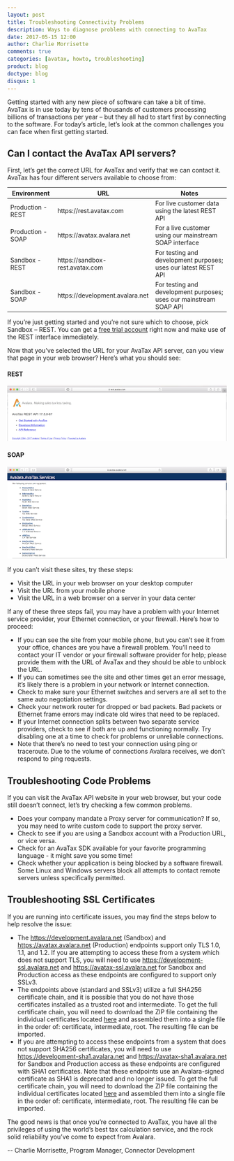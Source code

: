 ```yaml
---
layout: post
title: Troubleshooting Connectivity Problems
description: Ways to diagnose problems with connecting to AvaTax
date: 2017-05-15 12:00
author: Charlie Morrisette
comments: true
categories: [avatax, howto, troubleshooting]
product: blog
doctype: blog
disqus: 1
---
```


Getting started with any new piece of software can take a bit of time.  AvaTax is in use today by tens of thousands of customers processing billions of transactions per year – but they all had to start first by connecting to the software. For today’s article, let’s look at the common challenges you can face when first getting started.

<h2>Can I contact the AvaTax API servers?</h2>

First, let’s get the correct URL for AvaTax and verify that we can contact it.  AvaTax has four different servers available to choose from:

<div class="mobile-table">
	<table class="styled-table">
		<thead>
			<tr>
				<th>Environment</th>
				<th>URL</th>
				<th>Notes</th>
			</tr>
		</thead>
		<tbody>
			<tr>
				<td>Production - REST</td>
				<td>https://rest.avatax.com</td>
				<td>For live customer data using the latest REST API </td>
			</tr>
			<tr>
				<td>Production - SOAP</td>
				<td>https://avatax.avalara.net</td>
				<td>For a live customer using our mainstream SOAP interface</td>
			</tr>
			<tr>
				<td>Sandbox - REST</td>
				<td>https://sandbox-rest.avatax.com</td>
				<td>For testing and development purposes; uses our latest REST API</td>
			</tr>
			<tr>
				<td>Sandbox - SOAP</td>
				<td>https://development.avalara.net</td>
				<td>For testing and development purposes; uses our mainstream SOAP API</td>
		</tr>
		</tbody>
	</table>  
</div>

If you’re just getting started and you’re not sure which to choose, pick Sandbox – REST.  You can get a [free trial account](/avatax/signup/) right now and make use of the REST interface immediately.

Now that you’ve selected the URL for your AvaTax API server, can you view that page in your web browser?  Here’s what you should see:

<h4>REST</h4>
<img src="/public/images/blog/rest_site_resize.png">

<h4>SOAP</h4>
<img src="/public/images/blog/soap_site_resize.png">

If you can’t visit these sites, try these steps:

<ul class="normal">
    <li>Visit the URL in your web browser on your desktop computer</li>
    <li>Visit the URL from your mobile phone</li>
    <li>Visit the URL in a web browser on a server in your data center</li>
</ul>

If any of these three steps fail, you may have a problem with your Internet service provider, your Ethernet connection, or your firewall.  Here’s how to proceed:

<ul class="normal">
    <li>If you can see the site from your mobile phone, but you can’t see it from your office, chances are you have a firewall problem.  You’ll need to contact your IT vendor or your firewall software provider for help; please provide them with the URL of AvaTax and they should be able to unblock the URL.</li>
    <li>If you can sometimes see the site and other times get an error message, it’s likely there is a problem in your network or Internet connection.</li>
    <li>Check to make sure your Ethernet switches and servers are all set to the same auto negotiation settings.</li>
    <li>Check your network router for dropped or bad packets. Bad packets or Ethernet frame errors may indicate old wires that need to be replaced.</li>
    <li>If your Internet connection splits between two separate service providers, check to see if both are up and functioning normally.  Try disabling one at a time to check for problems or unreliable connections.</li>
    <li>Note that there’s no need to test your connection using ping or traceroute.  Due to the volume of connections Avalara receives, we don’t respond to ping requests.</li>
</ul>

<h2>Troubleshooting Code Problems</h2>

If you can visit the AvaTax API website in your web browser, but your code still doesn’t connect, let’s try checking a few common problems.

<ul class="normal">
    <li>Does your company mandate a Proxy server for communication?  If so, you may need to write custom code to support the proxy server.</li>
    <li>Check to see if you are using a Sandbox account with a Production URL, or vice versa.</li>
    <li>Check for an AvaTax SDK available for your favorite programming language - it might save you some time!</li>
    <li>Check whether your application is being blocked by a software firewall.  Some Linux and Windows servers block all attempts to contact remote servers unless specifically permitted.</li>
</ul>

<h2>Troubleshooting SSL Certificates</h2>

If you are running into certificate issues, you may find the steps below to help resolve the issue: 

<ul class="normal">
    <li>The <a href="https://development.avalara.net">https://development.avalara.net</a> (Sandbox) and <a href="https://avatax.avalara.net">https://avatax.avalara.net</a> (Production) endpoints support only TLS 1.0, 1.1, and 1.2.  If you are attempting to access these from a system which does not support TLS, you will need to use <a href="https://development-ssl.avalara.net">https://development-ssl.avalara.net</a> and <a href="https://avatax-ssl.avalara.net">https://avatax-ssl.avalara.net</a> for Sandbox and Production access as these endpoints are configured to support only SSLv3.</li>
    <li>The endpoints above (standard and SSLv3) utilize a full SHA256 certificate chain, and it is possible that you do not have those certificates installed as a trusted root and intermediate.  To get the full certificate chain, you will need to download the ZIP file containing the individual certificates located <a href="https://help.avalara.com/@api/deki/files/20147/SHA256_Symantec-Signed_Bundle.zip?revision=1">here</a> and assembled them into a single file in the order of: certificate, intermediate, root.  The resulting file can be imported.</li>
    <li>If you are attempting to access these endpoints from a system that does not support SHA256 certificates, you will need to use <a href="https://development-sha1.avalara.net">https://development-sha1.avalara.net</a> and <a href="https://avatax-sha1.avalara.net">https://avatax-sha1.avalara.net</a> for Sandbox and Production access as these endpoints are configured with SHA1 certificates.  Note that these endpoints use an Avalara-signed certificate as SHA1 is deprecated and no longer issued.  To get the full certificate chain, you will need to download the ZIP file containing the individual certificates located <a href="https://help.avalara.com/@api/deki/files/20148/SHA1_Avalara-Signed_Bundle.zip?revision=1">here</a> and assembled them into a single file in the order of: certificate, intermediate, root.  The resulting file can be imported.</li>
</ul>

The good news is that once you’re connected to AvaTax, you have all the privileges of using the world’s best tax calculation service, and the rock solid reliability you’ve come to expect from Avalara.

-- Charlie Morrisette, Program Manager, Connector Development



